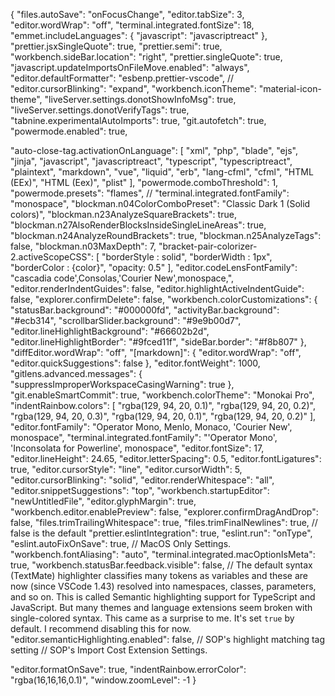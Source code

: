 {
  "files.autoSave": "onFocusChange",
  "editor.tabSize": 3,
  "editor.wordWrap": "off",
  "terminal.integrated.fontSize": 18,
  "emmet.includeLanguages": {
    "javascript": "javascriptreact"
  },
  "prettier.jsxSingleQuote": true,
  "prettier.semi": true,
  "workbench.sideBar.location": "right",
  "prettier.singleQuote": true,
  "javascript.updateImportsOnFileMove.enabled": "always",
  "editor.defaultFormatter": "esbenp.prettier-vscode",
  // "editor.cursorBlinking": "expand",
  "workbench.iconTheme": "material-icon-theme",
  "liveServer.settings.donotShowInfoMsg": true,
  "liveServer.settings.donotVerifyTags": true,
  "tabnine.experimentalAutoImports": true,
  "git.autofetch": true,
  "powermode.enabled": true,

  "auto-close-tag.activationOnLanguage": [
    "xml",
    "php",
    "blade",
    "ejs",
    "jinja",
    "javascript",
    "javascriptreact",
    "typescript",
    "typescriptreact",
    "plaintext",
    "markdown",
    "vue",
    "liquid",
    "erb",
    "lang-cfml",
    "cfml",
    "HTML (EEx)",
    "HTML (Eex)",
    "plist"
  ],
  "powermode.comboThreshold": 1,
  "powermode.presets": "flames",
  // "terminal.integrated.fontFamily": "monospace",
  "blockman.n04ColorComboPreset": "Classic Dark 1 (Solid colors)",
  "blockman.n23AnalyzeSquareBrackets": true,
  "blockman.n27AlsoRenderBlocksInsideSingleLineAreas": true,
  "blockman.n24AnalyzeRoundBrackets": true,
  "blockman.n25AnalyzeTags": false,
  "blockman.n03MaxDepth": 7,
  "bracket-pair-colorizer-2.activeScopeCSS": [
    "borderStyle : solid",
    "borderWidth : 1px",
    "borderColor : {color}",
    "opacity: 0.5"
  ],
  "editor.codeLensFontFamily": "cascadia code',Consolas,'Courier New',monospace,",
  "editor.renderIndentGuides": false,
  "editor.highlightActiveIndentGuide": false,
  "explorer.confirmDelete": false,
  "workbench.colorCustomizations": {
    "statusBar.background": "#000000fd",
    "activityBar.background": "#ecb314",
    "scrollbarSlider.background": "#9e9b00d7",
    "editor.lineHighlightBackground": "#66602b2d",
    "editor.lineHighlightBorder": "#9fced11f",
    "sideBar.border": "#f8b807"
  },
  "diffEditor.wordWrap": "off",
  "[markdown]": {
    "editor.wordWrap": "off",
    "editor.quickSuggestions": false
  },
  "editor.fontWeight": 1000,
  "gitlens.advanced.messages": {
    "suppressImproperWorkspaceCasingWarning": true
  },
  "git.enableSmartCommit": true,
  "workbench.colorTheme": "Monokai Pro",
  "indentRainbow.colors": [
    "rgba(129, 94, 20, 0.1)",
    "rgba(129, 94, 20, 0.2)",
    "rgba(129, 94, 20, 0.3)",
    "rgba(129, 94, 20, 0.1)",
    "rgba(129, 94, 20, 0.2)"
  ],
  "editor.fontFamily": "Operator Mono, Menlo, Monaco, 'Courier New', monospace",
  "terminal.integrated.fontFamily": "'Operator Mono', 'Inconsolata for Powerline', monospace",
  "editor.fontSize": 17,
  "editor.lineHeight": 24.65,
  "editor.letterSpacing": 0.5,
  "editor.fontLigatures": true,
  "editor.cursorStyle": "line",
  "editor.cursorWidth": 5,
  "editor.cursorBlinking": "solid",
  "editor.renderWhitespace": "all",
  "editor.snippetSuggestions": "top",
  "workbench.startupEditor": "newUntitledFile",
  "editor.glyphMargin": true,
  "workbench.editor.enablePreview": false,
  "explorer.confirmDragAndDrop": false,
  "files.trimTrailingWhitespace": true,
  "files.trimFinalNewlines": true, // false is the default
  "prettier.eslintIntegration": true,
  "eslint.run": "onType",
  "eslint.autoFixOnSave": true,
  // MacOS Only Settings.
  "workbench.fontAliasing": "auto",
  "terminal.integrated.macOptionIsMeta": true,
  "workbench.statusBar.feedback.visible": false,
  // The default syntax (TextMate) highlighter classifies many tokens as variables and these are now (since VSCode 1.43) resolved into namespaces, classes, parameters, and so on. This is called Semantic highlighting support for TypeScript and JavaScript. But many themes and language extensions seem broken with single-colored syntax. This came as a surprise to me. It's set `true` by default. I recommend disabling this for now.
  "editor.semanticHighlighting.enabled": false,
  // SOP's highlight matching tag setting
  // SOP's Import Cost Extension Settings.

  "editor.formatOnSave": true,
  "indentRainbow.errorColor": "rgba(16,16,16,0.1)",
  "window.zoomLevel": -1
}

